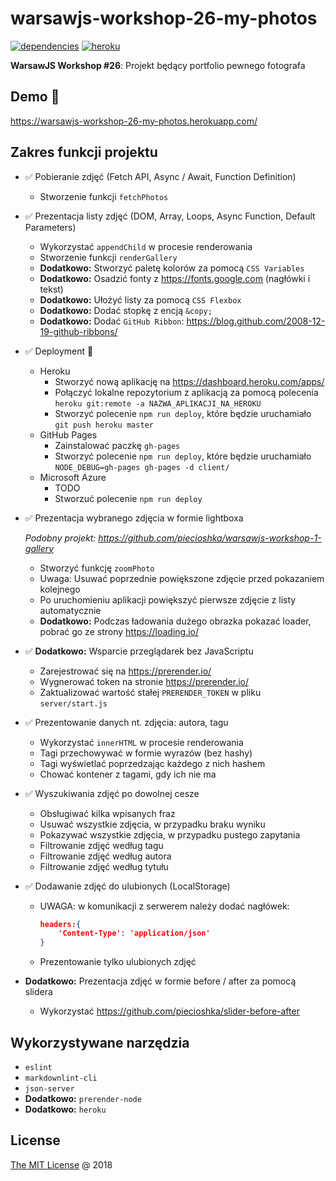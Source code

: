 # warsawjs-workshop-26-my-photos

[![dependencies](https://david-dm.org/piecioshka/warsawjs-workshop-26-my-photos.svg)](https://github.com/piecioshka/warsawjs-workshop-26-my-photos)
[![heroku](https://heroku-badge.herokuapp.com/?app=warsawjs-workshop-26-my-photos&style=flat&svg=1)](https://warsawjs-workshop-26-my-photos.herokuapp.com/)

**WarsawJS Workshop #26**: Projekt będący portfolio pewnego fotografa

## Demo :tada:

<https://warsawjs-workshop-26-my-photos.herokuapp.com/>

## Zakres funkcji projektu

* :white_check_mark: Pobieranie zdjęć (Fetch API, Async / Await, Function Definition)
    + Stworzenie funkcji `fetchPhotos`
* :white_check_mark: Prezentacja listy zdjęć (DOM, Array, Loops, Async Function, Default Parameters)
    + Wykorzystać `appendChild` w procesie renderowania
    + Stworzenie funkcji `renderGallery`
    + **Dodatkowo:** Stworzyć paletę kolorów za pomocą `CSS Variables`
    + **Dodatkowo:** Osadzić fonty z https://fonts.google.com (nagłówki i tekst)
    + **Dodatkowo:** Ułożyć listy za pomocą `CSS Flexbox`
    + **Dodatkowo:** Dodać stopkę z encją `&copy;`
    + **Dodatkowo:** Dodać `GitHub Ribbon`: https://blog.github.com/2008-12-19-github-ribbons/
* :white_check_mark: Deployment :rocket:
    + Heroku
        - Stworzyć nową aplikację na https://dashboard.heroku.com/apps/
        - Połączyć lokalne repozytorium z aplikacją za pomocą polecenia
            `heroku git:remote -a NAZWA_APLIKACJI_NA_HEROKU`
        - Stworzyć polecenie `npm run deploy`, które będzie uruchamiało
            `git push heroku master`
    + GitHub Pages
        - Zainstalować paczkę `gh-pages`
        - Stworzyć polecenie `npm run deploy`, które będzie uruchamiało
            `NODE_DEBUG=gh-pages gh-pages -d client/`
    + Microsoft Azure
        - TODO
        - Stworzuć polecenie `npm run deploy`
* :white_check_mark: Prezentacja wybranego zdjęcia w formie lightboxa

    _Podobny projekt: https://github.com/piecioshka/warsawjs-workshop-1-gallery_

    + Stworzyć funkcję `zoomPhoto`
    + Uwaga: Usuwać poprzednie powiększone zdjęcie przed pokazaniem kolejnego
    + Po uruchomieniu aplikacji powiększyć pierwsze zdjęcie z listy automatycznie
    + **Dodatkowo:** Podczas ładowania dużego obrazka pokazać loader, pobrać
        go ze strony https://loading.io/
* :white_check_mark: **Dodatkowo:** Wsparcie przeglądarek bez JavaScriptu
    + Zarejestrować się na https://prerender.io/
    + Wygnerować token na stronie https://prerender.io/
    + Zaktualizować wartość stałej `PRERENDER_TOKEN` w pliku `server/start.js`
* :white_check_mark: Prezentowanie danych nt. zdjęcia: autora, tagu
    + Wykorzystać `innerHTML` w procesie renderowania
    + Tagi przechowywać w formie wyrazów (bez hashy)
    + Tagi wyświetlać poprzedzając każdego z nich hashem
    + Chować kontener z tagami, gdy ich nie ma
* :white_check_mark: Wyszukiwania zdjęć po dowolnej cesze
    + Obsługiwać kilka wpisanych fraz
    + Usuwać wszystkie zdjęcia, w przypadku braku wyniku
    + Pokazywać wszystkie zdjęcia, w przypadku pustego zapytania
    + Filtrowanie zdjęć według tagu
    + Filtrowanie zdjęć według autora
    + Filtrowanie zdjęć według tytułu
* :white_check_mark: Dodawanie zdjęć do ulubionych (LocalStorage)
    + UWAGA: w komunikacji z serwerem należy dodać nagłówek:
        ```json
        headers:{
            'Content-Type': 'application/json'
        }
        ```
    + Prezentowanie tylko ulubionych zdjęć
* **Dodatkowo:** Prezentacja zdjęć w formie before / after za pomocą slidera
    + Wykorzystać https://github.com/piecioshka/slider-before-after

## Wykorzystywane narzędzia

* `eslint`
* `markdownlint-cli`
* `json-server`
* **Dodatkowo:** `prerender-node`
* **Dodatkowo:** `heroku`

## License

[The MIT License](http://piecioshka.mit-license.org) @ 2018
